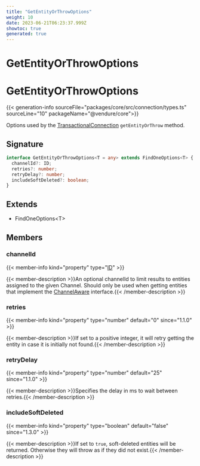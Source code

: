 ```yaml
---
title: "GetEntityOrThrowOptions"
weight: 10
date: 2023-06-21T06:23:37.999Z
showtoc: true
generated: true
---
```

<!-- This file was generated from the Vendure source. Do not modify. Instead, re-run the "docs:build" script -->

# GetEntityOrThrowOptions
<div class="symbol">


# GetEntityOrThrowOptions

{{< generation-info sourceFile="packages/core/src/connection/types.ts" sourceLine="10" packageName="@vendure/core">}}

Options used by the <a href='/typescript-api/data-access/transactional-connection#transactionalconnection'>TransactionalConnection</a> `getEntityOrThrow` method.

## Signature

```TypeScript
interface GetEntityOrThrowOptions<T = any> extends FindOneOptions<T> {
  channelId?: ID;
  retries?: number;
  retryDelay?: number;
  includeSoftDeleted?: boolean;
}
```
## Extends

 * FindOneOptions&#60;T&#62;


## Members

### channelId

{{< member-info kind="property" type="<a href='/typescript-api/common/id#id'>ID</a>"  >}}

{{< member-description >}}An optional channelId to limit results to entities assigned to the given Channel. Should
only be used when getting entities that implement the <a href='/typescript-api/entities/interfaces#channelaware'>ChannelAware</a> interface.{{< /member-description >}}

### retries

{{< member-info kind="property" type="number" default="0"  since="1.1.0" >}}

{{< member-description >}}If set to a positive integer, it will retry getting the entity in case it is initially not
found.{{< /member-description >}}

### retryDelay

{{< member-info kind="property" type="number" default="25"  since="1.1.0" >}}

{{< member-description >}}Specifies the delay in ms to wait between retries.{{< /member-description >}}

### includeSoftDeleted

{{< member-info kind="property" type="boolean" default="false"  since="1.3.0" >}}

{{< member-description >}}If set to `true`, soft-deleted entities will be returned. Otherwise they will
throw as if they did not exist.{{< /member-description >}}


</div>
